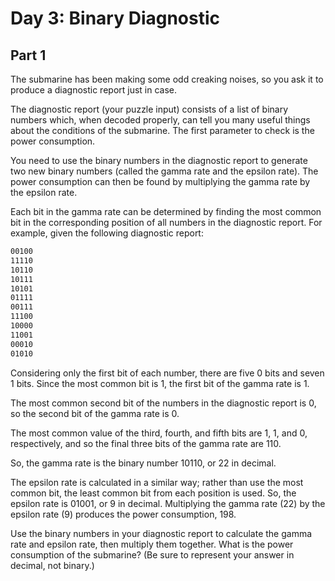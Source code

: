 # Day 3: Binary Diagnostic

## Part 1

The submarine has been making some odd creaking noises, so you ask it to produce
a diagnostic report just in case.

The diagnostic report (your puzzle input) consists of a list of binary numbers
which, when decoded properly, can tell you many useful things about the
conditions of the submarine. The first parameter to check is the power
consumption.

You need to use the binary numbers in the diagnostic report to generate two new
binary numbers (called the gamma rate and the epsilon rate). The power
consumption can then be found by multiplying the gamma rate by the epsilon rate.

Each bit in the gamma rate can be determined by finding the most common bit in
the corresponding position of all numbers in the diagnostic report. For example,
given the following diagnostic report:

```txt
00100
11110
10110
10111
10101
01111
00111
11100
10000
11001
00010
01010
```

Considering only the first bit of each number, there are five 0 bits and seven 1
bits. Since the most common bit is 1, the first bit of the gamma rate is 1.

The most common second bit of the numbers in the diagnostic report is 0, so the
second bit of the gamma rate is 0.

The most common value of the third, fourth, and fifth bits are 1, 1, and 0,
respectively, and so the final three bits of the gamma rate are 110.

So, the gamma rate is the binary number 10110, or 22 in decimal.

The epsilon rate is calculated in a similar way; rather than use the most common
bit, the least common bit from each position is used. So, the epsilon rate is
01001, or 9 in decimal. Multiplying the gamma rate (22) by the epsilon rate (9)
produces the power consumption, 198.

Use the binary numbers in your diagnostic report to calculate the gamma rate and
epsilon rate, then multiply them together. What is the power consumption of the
submarine? (Be sure to represent your answer in decimal, not binary.)
